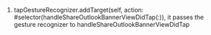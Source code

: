 1. tapGestureRecognizer.addTarget(self, action: #selector(handleShareOutlookBannerViewDidTap(:)), it passes the gesture recognizer to handleShareOutlookBannerViewDidTap
